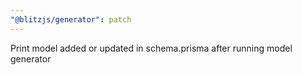 ```yaml
---
"@blitzjs/generator": patch
---
```


Print model added or updated in schema.prisma after running model generator
